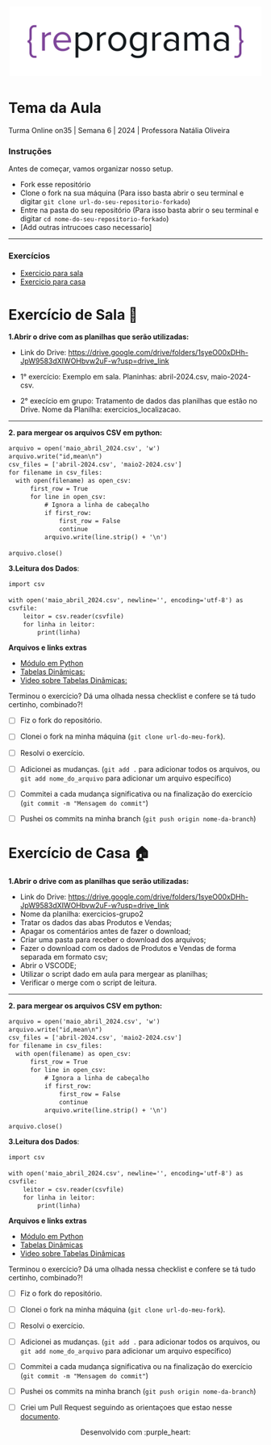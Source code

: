 <h1 align="center">
  <img src="on35/assets/reprograma-fundos-claros.png" alt="logo reprograma" width="500">
</h1>

# Tema da Aula

Turma Online on35 | Semana 6 | 2024 | Professora Natália Oliveira

### Instruções
Antes de começar, vamos organizar nosso setup.
* Fork esse repositório 
* Clone o fork na sua máquina (Para isso basta abrir o seu terminal e digitar `git clone url-do-seu-repositorio-forkado`)
* Entre na pasta do seu repositório (Para isso basta abrir o seu terminal e digitar `cd nome-do-seu-repositorio-forkado`)
* [Add outras intrucoes caso necessario]

***
### Exercícios 
* [Exercicio para sala](https://github.com/mflilian/repo-example/tree/main/exercicios/para-sala)
* [Exercicio para casa](https://github.com/mflilian/repo-example/tree/main/exercicios/para-casa)

# Exercício de Sala 🏫  

**1.Abrir o drive com as planilhas que serão utilizadas:**
- Link do Drive: https://drive.google.com/drive/folders/1syeO00xDHh-JpW9583dXIWOHbvw2uF-w?usp=drive_link

- 1° exercício: Exemplo em sala. Planinhas: abril-2024.csv, maio-2024-csv.
- 2° execício em grupo: Tratamento de dados das planilhas que estão no Drive. Nome da Planilha: exercicios_localizacao.
---
**2. para mergear os arquivos CSV em python:**
  ```
arquivo = open('maio_abril_2024.csv', 'w')
arquivo.write("id,mean\n")
csv_files = ['abril-2024.csv', 'maio2-2024.csv']
for filename in csv_files:
    with open(filename) as open_csv:
        first_row = True  
        for line in open_csv:
            # Ignora a linha de cabeçalho
            if first_row:
                first_row = False
                continue
            arquivo.write(line.strip() + '\n')  

arquivo.close()
```



**3.Leitura dos Dados**:

```
import csv  

with open('maio_abril_2024.csv', newline='', encoding='utf-8') as csvfile:
    leitor = csv.reader(csvfile) 
    for linha in leitor:
        print(linha)
```


**Arquivos e links extras**
- [Módulo em Python](https://docs.python.org/pt-br/3/tutorial/modules.html)
- [Tabelas Dinâmicas:](https://kondado.com.br/blog/blog/2023/04/17/criando-uma-tabela-dinamica-no-google-sheets/)
- [Video sobre Tabelas Dinâmicas:](https://www.youtube.com/watch?v=QdW78AkPjG0)

  
Terminou o exercício? Dá uma olhada nessa checklist e confere se tá tudo certinho, combinado?!

- [ ] Fiz o fork do repositório.
- [ ] Clonei o fork na minha máquina (`git clone url-do-meu-fork`).
- [ ] Resolvi o exercício.
- [ ] Adicionei as mudanças. (`git add .` para adicionar todos os arquivos, ou `git add nome_do_arquivo` para adicionar um arquivo específico)
- [ ] Commitei a cada mudança significativa ou na finalização do exercício (`git commit -m "Mensagem do commit"`)
- [ ] Pushei os commits na minha branch (`git push origin nome-da-branch`)


# Exercício de Casa 🏠 

**1.Abrir o drive com as planilhas que serão utilizadas:**
- Link do Drive: https://drive.google.com/drive/folders/1syeO00xDHh-JpW9583dXIWOHbvw2uF-w?usp=drive_link
- Nome da planilha: exercicios-grupo2
- Tratar os dados das abas Produtos e Vendas;
- Apagar os comentários antes de fazer o download;
- Criar uma pasta para receber o download dos arquivos;
- Fazer o download com os dados de Produtos e Vendas de forma separada em formato csv;
- Abrir o VSCODE;
- Utilizar o script dado em aula para mergear as planilhas;
- Verificar o merge com o script de leitura.

---
**2. para mergear os arquivos CSV em python:**
  ```
arquivo = open('maio_abril_2024.csv', 'w')
arquivo.write("id,mean\n")
csv_files = ['abril-2024.csv', 'maio2-2024.csv']
for filename in csv_files:
    with open(filename) as open_csv:
        first_row = True  
        for line in open_csv:
            # Ignora a linha de cabeçalho
            if first_row:
                first_row = False
                continue
            arquivo.write(line.strip() + '\n')  

arquivo.close()
```
**3.Leitura dos Dados**:

```
import csv  

with open('maio_abril_2024.csv', newline='', encoding='utf-8') as csvfile:
    leitor = csv.reader(csvfile) 
    for linha in leitor:
        print(linha)
```
**Arquivos e links extras**
- [Módulo em Python](https://docs.python.org/pt-br/3/tutorial/modules.html)
- [Tabelas Dinâmicas](https://kondado.com.br/blog/blog/2023/04/17/criando-uma-tabela-dinamica-no-google-sheets/)
- [Video sobre Tabelas Dinâmicas](https://www.youtube.com/watch?v=QdW78AkPjG0)


Terminou o exercício? Dá uma olhada nessa checklist e confere se tá tudo certinho, combinado?!

- [ ] Fiz o fork do repositório.
- [ ] Clonei o fork na minha máquina (`git clone url-do-meu-fork`).
- [ ] Resolvi o exercício.
- [ ] Adicionei as mudanças. (`git add .` para adicionar todos os arquivos, ou `git add nome_do_arquivo` para adicionar um arquivo específico)
- [ ] Commitei a cada mudança significativa ou na finalização do exercício (`git commit -m "Mensagem do commit"`)
- [ ] Pushei os commits na minha branch (`git push origin nome-da-branch`)
- [ ] Criei um Pull Request seguindo as orientaçoes que estao nesse [documento](https://github.com/mflilian/repo-example/blob/main/exercicios/para-casa/instrucoes-pull-request.md).


<p align="center">
Desenvolvido com :purple_heart:  
</p>
